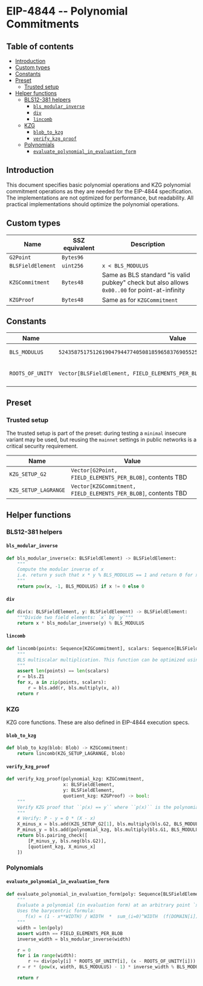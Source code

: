 # EIP-4844 -- Polynomial Commitments

## Table of contents

<!-- TOC -->
<!-- START doctoc generated TOC please keep comment here to allow auto update -->
<!-- DON'T EDIT THIS SECTION, INSTEAD RE-RUN doctoc TO UPDATE -->

- [Introduction](#introduction)
- [Custom types](#custom-types)
- [Constants](#constants)
- [Preset](#preset)
  - [Trusted setup](#trusted-setup)
- [Helper functions](#helper-functions)
  - [BLS12-381 helpers](#bls12-381-helpers)
    - [`bls_modular_inverse`](#bls_modular_inverse)
    - [`div`](#div)
    - [`lincomb`](#lincomb)
  - [KZG](#kzg)
    - [`blob_to_kzg`](#blob_to_kzg)
    - [`verify_kzg_proof`](#verify_kzg_proof)
  - [Polynomials](#polynomials)
    - [`evaluate_polynomial_in_evaluation_form`](#evaluate_polynomial_in_evaluation_form)

<!-- END doctoc generated TOC please keep comment here to allow auto update -->
<!-- /TOC -->


## Introduction

This document specifies basic polynomial operations and KZG polynomial commitment operations as they are needed for the EIP-4844 specification. The implementations are not optimized for performance, but readability. All practical implementations should optimize the polynomial operations.

## Custom types

| Name | SSZ equivalent | Description |
| - | - | - |
| `G2Point` | `Bytes96` | |
| `BLSFieldElement` | `uint256` | `x < BLS_MODULUS` |
| `KZGCommitment` | `Bytes48` | Same as BLS standard "is valid pubkey" check but also allows `0x00..00` for point-at-infinity |
| `KZGProof` | `Bytes48` | Same as for `KZGCommitment` |

## Constants

| Name | Value | Notes |
| - | - | - |
| `BLS_MODULUS` | `52435875175126190479447740508185965837690552500527637822603658699938581184513` | Scalar field modulus of BLS12-381 |
| `ROOTS_OF_UNITY` | `Vector[BLSFieldElement, FIELD_ELEMENTS_PER_BLOB]` | Roots of unity of order FIELD_ELEMENTS_PER_BLOB over the BLS12-381 field |

## Preset

### Trusted setup

The trusted setup is part of the preset: during testing a `minimal` insecure variant may be used,
but reusing the `mainnet` settings in public networks is a critical security requirement.

| Name | Value |
| - | - |
| `KZG_SETUP_G2` | `Vector[G2Point, FIELD_ELEMENTS_PER_BLOB]`, contents TBD |
| `KZG_SETUP_LAGRANGE` | `Vector[KZGCommitment, FIELD_ELEMENTS_PER_BLOB]`, contents TBD |

## Helper functions

### BLS12-381 helpers

#### `bls_modular_inverse`

```python
def bls_modular_inverse(x: BLSFieldElement) -> BLSFieldElement:
    """
    Compute the modular inverse of x
    i.e. return y such that x * y % BLS_MODULUS == 1 and return 0 for x == 0
    """
    return pow(x, -1, BLS_MODULUS) if x != 0 else 0
```

#### `div`

```python
def div(x: BLSFieldElement, y: BLSFieldElement) -> BLSFieldElement:
    """Divide two field elements: `x` by `y`"""
    return x * bls_modular_inverse(y) % BLS_MODULUS
```

#### `lincomb`

```python
def lincomb(points: Sequence[KZGCommitment], scalars: Sequence[BLSFieldElement]) -> KZGCommitment:
    """
    BLS multiscalar multiplication. This function can be optimized using Pippenger's algorithm and variants.
    """
    assert len(points) == len(scalars)
    r = bls.Z1
    for x, a in zip(points, scalars):
        r = bls.add(r, bls.multiply(x, a))
    return r
```

### KZG

KZG core functions. These are also defined in EIP-4844 execution specs.

#### `blob_to_kzg`

```python
def blob_to_kzg(blob: Blob) -> KZGCommitment:
    return lincomb(KZG_SETUP_LAGRANGE, blob)
```

#### `verify_kzg_proof`

```python
def verify_kzg_proof(polynomial_kzg: KZGCommitment,
                     x: BLSFieldElement,
                     y: BLSFieldElement,
                     quotient_kzg: KZGProof) -> bool:
    """
    Verify KZG proof that ``p(x) == y`` where ``p(x)`` is the polynomial represented by ``polynomial_kzg``.
    """
    # Verify: P - y = Q * (X - x)
    X_minus_x = bls.add(KZG_SETUP_G2[1], bls.multiply(bls.G2, BLS_MODULUS - x))
    P_minus_y = bls.add(polynomial_kzg, bls.multiply(bls.G1, BLS_MODULUS - y))
    return bls.pairing_check([
        [P_minus_y, bls.neg(bls.G2)],
        [quotient_kzg, X_minus_x]
    ])
```

### Polynomials

#### `evaluate_polynomial_in_evaluation_form`

```python
def evaluate_polynomial_in_evaluation_form(poly: Sequence[BLSFieldElement], x: BLSFieldElement) -> BLSFieldElement:
    """
    Evaluate a polynomial (in evaluation form) at an arbitrary point `x`
    Uses the barycentric formula:
       f(x) = (1 - x**WIDTH) / WIDTH  *  sum_(i=0)^WIDTH  (f(DOMAIN[i]) * DOMAIN[i]) / (x - DOMAIN[i])
    """
    width = len(poly)
    assert width == FIELD_ELEMENTS_PER_BLOB
    inverse_width = bls_modular_inverse(width)

    r = 0
    for i in range(width):
        r += div(poly[i] * ROOTS_OF_UNITY[i], (x - ROOTS_OF_UNITY[i]))
    r = r * (pow(x, width, BLS_MODULUS) - 1) * inverse_width % BLS_MODULUS

    return r
```
